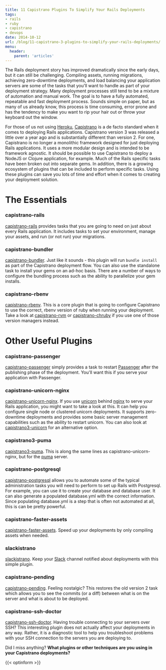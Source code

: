 ```yaml
---
title: 11 Capistrano Plugins To Simplify Your Rails Deployments
tags:
- rails
- ruby
- capistrano
- devops
date: 2014-10-12
url: /blog/11-capistrano-3-plugins-to-simplify-your-rails-deployments/
menu:
  header:
    parent: 'articles'
---
```


The Rails deployment story has improved dramatically since the early days, but it can still be challenging. Compiling assets, running migrations, achieving zero-downtime deployments, and load balancing your application servers are some of the tasks that you'll want to handle as part of your deployment strategy. Many deployment processes still tend to be a mixture of automation and manual work. The goal is to have a fully automated, repeatable and fast deployment process. Sounds simple on paper, but as many of us already know, this process is time consuming, error prone and has the tendency to make you want to rip your hair out or throw your keyboard out the window.

<!--more-->

For those of us not using [Heroku](https://www.heroku.com/), [Capistrano](http://capistranorb.com/) is a de facto standard when it comes to deploying Rails applications. Capistrano version 3 was released a little over a year ago and is substantially different than version 2. For one, Capistrano is no longer a monolithic framework designed for just deploying Rails applications. It uses a more modular design and is intended to be framework agnostic. It should be possible to use Capistrano to deploy a NodeJS or Clojure application, for example. Much of the Rails specific tasks have been broken out into separate gems. In addition, there is a growing ecosystem of plugins that can be included to perform specific tasks. Using these plugins can save you lots of time and effort when it comes to creating your deployment solution.

# The Essentials

### capistrano-rails

[capistrano-rails](https://github.com/capistrano/rails) provides tasks that you are going to need on just about every Rails application. It includes tasks to set your environment, manage your assets, and run (or not run) your migrations.

### capistrano-bundler

[capistrano-bundler](https://github.com/capistrano/bundler). Just like it sounds - this plugin will run `bundle install` as part of the Capistrano deployment flow. You can also use the standalone task to install your gems on an ad-hoc basis. There are a number of ways to configure the bundling process such as the ability to parallelize your gem installs.

### capistrano-rbenv

[capistrano-rbenv](https://github.com/capistrano/rbenv). This is a core plugin that is going to configure Capistrano to use the correct, rbenv version of ruby when running your deployment. Take a look at [capistrano-rvm](https://github.com/capistrano/rvm) or [capistrano-chruby](https://github.com/capistrano/chruby) if you use one of those version managers instead.

# Other Useful Plugins

### capistrano-passenger

[capistrano-passenger](https://github.com/capistrano/passenger) simply provides a task to restart [Passenger](https://www.phusionpassenger.com/) after the publishing phase of the deployment. You'll want this if you serve your application with Passenger.

### capistrano-unicorn-nginx

[capistrano-unicorn-nginx](https://github.com/capistrano-plugins/capistrano-unicorn-nginx). If you use [unicorn](http://unicorn.bogomips.org/) behind [nginx](http://nginx.com/) to serve your Rails application, you might want to take a look at this. It can help you configure single node or clustered unicorn deployments. It supports zero-downtime deployments and provides some basic server management capabilities such as the ability to restart unicorn. You can also look at  [capistrano3-unicorn](https://github.com/tablexi/capistrano3-unicorn) for an alternative option.

### capistrano3-puma

[capistrano3-puma](https://github.com/seuros/capistrano-puma). This is along the same lines as capistrano-unicorn-nginx, but for the [puma](http://puma.io/) server.

### capistrano-postgresql

[capistrano-postgresql](https://github.com/capistrano-plugins/capistrano-postgresql) allows you to automate some of the typical administration tasks you will need to perform to set up Rails with Postgresql. For example, you can use it to create your database and database user. It can also generate a populated database.yml with the correct information. Since populating database.yml is a step that is often not automated at all, this is can be pretty powerful.

### capistrano-faster-assets

[capistrano-faster-assets](https://github.com/capistrano-plugins/capistrano-faster-assets). Speed up your deployments by only compiling assets when needed.

### slackistrano

[slackistrano](https://github.com/supremegolf/slackistrano). Keep your [Slack](https://slack.com/) channel notified about deployments with this simple plugin.

### capistrano-pending

[capistrano-pending](https://github.com/a2ikm/capistrano-pending). Feeling nostalgic? This restores the old version 2 task which allows you to see the commits (or a diff) between what is on the server and what is about to be deployed.

### capistrano-ssh-doctor

[capistrano-ssh-doctor](https://github.com/capistrano-plugins/capistrano-ssh-doctor). Having trouble connecting to your servers over SSH? This interesting plugin does not actually affect your deployments in any way. Rather, it is a diagnostic tool to help you troubleshoot problems with your SSH connection to the servers you are deploying to.

Did I miss anything? **What plugins or other techniques are you using in your Capistrano deployments?**

{{< optinform >}}
